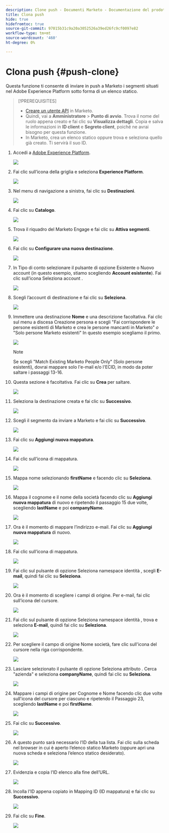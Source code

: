 ```yaml
---
description: Clone push - Documenti Marketo - Documentazione del prodotto
title: Clona push
hide: true
hidefromtoc: true
source-git-commit: 97015b31c9a20a3052526a39ed26fc9cf0097e82
workflow-type: tm+mt
source-wordcount: '460'
ht-degree: 0%

---
```


# Clona push {#push-clone}

Questa funzione ti consente di inviare in push a Marketo i segmenti situati nel Adobe Experience Platform sotto forma di un elenco statico.

>[!PREREQUISITES]
>
>* [Creare un utente API](/help/marketo/product-docs/administration/users-and-roles/create-an-api-only-user.md) in Marketo.
>* Quindi, vai a **Amministratore** > **Punto di avvio**. Trova il nome del ruolo appena creato e fai clic su **Visualizza dettagli**. Copia e salva le informazioni in **ID client** e **Segreto client**, poiché ne avrai bisogno per questa funzione.
>* In Marketo, crea un elenco statico oppure trova e seleziona quello già creato. Ti servirà il suo ID.


1. Accedi a [Adobe Experience Platform](https://experience.adobe.com/).

   ![](assets/push-an-adobe-experience-platform-segment-1.png)

1. Fai clic sull’icona della griglia e seleziona **Experience Platform**.

   ![](assets/push-an-adobe-experience-platform-segment-2.png)

1. Nel menu di navigazione a sinistra, fai clic su **Destinazioni**.

   ![](assets/push-an-adobe-experience-platform-segment-3.png)

1. Fai clic su **Catalogo**.

   ![](assets/push-an-adobe-experience-platform-segment-4.png)

1. Trova il riquadro del Marketo Engage e fai clic su **Attiva segmenti**.

   ![](assets/push-an-adobe-experience-platform-segment-5.png)

1. Fai clic su **Configurare una nuova destinazione**.

   ![](assets/push-an-adobe-experience-platform-segment-6.png)


1. In Tipo di conto selezionare il pulsante di opzione Esistente o Nuovo account (in questo esempio, stiamo scegliendo **Account esistente**). Fai clic sull’icona Seleziona account .

   ![](assets/push-an-adobe-experience-platform-segment-7.png)

1. Scegli l’account di destinazione e fai clic su **Seleziona**.

   ![](assets/push-an-adobe-experience-platform-segment-8.png)

1. Immettere una destinazione **Nome** e una descrizione facoltativa. Fai clic sul menu a discesa Creazione persona e scegli &quot;Fai corrispondere le persone esistenti di Marketo e crea le persone mancanti in Marketo&quot; _o_ &quot;Solo persone Marketo esistenti&quot; In questo esempio scegliamo il primo.

   ![](assets/push-an-adobe-experience-platform-segment-9.png)

   >[!NOTE]
   >
   >Se scegli &quot;Match Existing Marketo People Only&quot; (Solo persone esistenti), dovrai mappare solo l&#39;e-mail e/o l&#39;ECID, in modo da poter saltare i passaggi 13-16.

1. Questa sezione è facoltativa. Fai clic su **Crea** per saltare.

   ![](assets/push-an-adobe-experience-platform-segment-10.png)

1. Seleziona la destinazione creata e fai clic su **Successivo**.

   ![](assets/push-an-adobe-experience-platform-segment-11.png)

1. Scegli il segmento da inviare a Marketo e fai clic su **Successivo**.

   ![](assets/push-an-adobe-experience-platform-segment-12.png)

1. Fai clic su **Aggiungi nuova mappatura**.

   ![](assets/push-an-adobe-experience-platform-segment-13.png)

1. Fai clic sull’icona di mappatura.

   ![](assets/push-an-adobe-experience-platform-segment-14.png)

1. Mappa nome selezionando **firstName** e facendo clic su **Seleziona**.

   ![](assets/push-an-adobe-experience-platform-segment-15.png)

1. Mappa il cognome e il nome della società facendo clic su **Aggiungi nuova mappatura** di nuovo e ripetendo il passaggio 15 due volte, scegliendo **lastName** e poi **companyName**.

   ![](assets/push-an-adobe-experience-platform-segment-16.png)

1. Ora è il momento di mappare l’indirizzo e-mail. Fai clic su **Aggiungi nuova mappatura** di nuovo.

   ![](assets/push-an-adobe-experience-platform-segment-17.png)

1. Fai clic sull’icona di mappatura.

   ![](assets/push-an-adobe-experience-platform-segment-18.png)

1. Fai clic sul pulsante di opzione Seleziona namespace identità , scegli  **E-mail**, quindi fai clic su **Seleziona**.

   ![](assets/push-an-adobe-experience-platform-segment-19.png)

1. Ora è il momento di scegliere i campi di origine. Per e-mail, fai clic sull’icona del cursore.

   ![](assets/push-an-adobe-experience-platform-segment-20.png)

1. Fai clic sul pulsante di opzione Seleziona namespace identità , trova e seleziona **E-mail**, quindi fai clic su **Seleziona**.

   ![](assets/push-an-adobe-experience-platform-segment-21.png)

1. Per scegliere il campo di origine Nome società, fare clic sull&#39;icona del cursore nella riga corrispondente.

   ![](assets/push-an-adobe-experience-platform-segment-22.png)

1. Lasciare selezionato il pulsante di opzione Seleziona attributo . Cerca &quot;azienda&quot; e seleziona **companyName**, quindi fai clic su **Seleziona**.

   ![](assets/push-an-adobe-experience-platform-segment-23.png)

1. Mappare i campi di origine per Cognome e Nome facendo clic due volte sull&#39;icona del cursore per ciascuno e ripetendo il Passaggio 23, scegliendo **lastName** e poi **firstName**.

   ![](assets/push-an-adobe-experience-platform-segment-24.png)

1. Fai clic su **Successivo**.

   ![](assets/push-an-adobe-experience-platform-segment-25.png)

1. A questo punto sarà necessario l’ID della tua lista. Fai clic sulla scheda nel browser in cui è aperto l’elenco statico Marketo (oppure apri una nuova scheda e seleziona l’elenco statico desiderato).

   ![](assets/push-an-adobe-experience-platform-segment-26.png)

1. Evidenzia e copia l’ID elenco alla fine dell’URL.

   ![](assets/push-an-adobe-experience-platform-segment-27.png)

1. Incolla l&#39;ID appena copiato in Mapping ID (ID mappatura) e fai clic su **Successivo**.

   ![](assets/push-an-adobe-experience-platform-segment-28.png)

1. Fai clic su **Fine**.

   ![](assets/push-an-adobe-experience-platform-segment-29.png)
